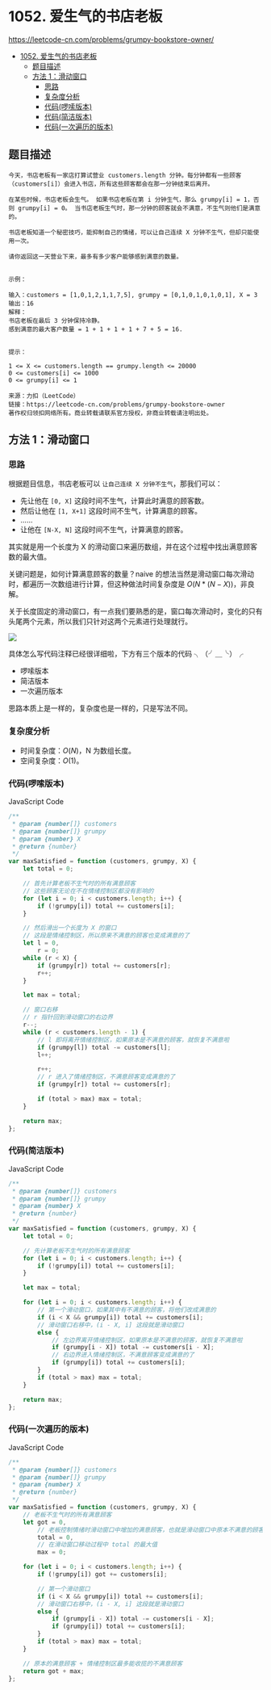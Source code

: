 # 1052. 爱生气的书店老板

https://leetcode-cn.com/problems/grumpy-bookstore-owner/

- [1052. 爱生气的书店老板](#1052-爱生气的书店老板)
  - [题目描述](#题目描述)
  - [方法 1：滑动窗口](#方法-1滑动窗口)
    - [思路](#思路)
    - [复杂度分析](#复杂度分析)
    - [代码(啰嗦版本)](#代码啰嗦版本)
    - [代码(简洁版本)](#代码简洁版本)
    - [代码(一次遍历的版本)](#代码一次遍历的版本)

## 题目描述

```
今天，书店老板有一家店打算试营业 customers.length 分钟。每分钟都有一些顾客（customers[i]）会进入书店，所有这些顾客都会在那一分钟结束后离开。

在某些时候，书店老板会生气。 如果书店老板在第 i 分钟生气，那么 grumpy[i] = 1，否则 grumpy[i] = 0。 当书店老板生气时，那一分钟的顾客就会不满意，不生气则他们是满意的。

书店老板知道一个秘密技巧，能抑制自己的情绪，可以让自己连续 X 分钟不生气，但却只能使用一次。

请你返回这一天营业下来，最多有多少客户能够感到满意的数量。
 

示例：

输入：customers = [1,0,1,2,1,1,7,5], grumpy = [0,1,0,1,0,1,0,1], X = 3
输出：16
解释：
书店老板在最后 3 分钟保持冷静。
感到满意的最大客户数量 = 1 + 1 + 1 + 1 + 7 + 5 = 16.
 

提示：

1 <= X <= customers.length == grumpy.length <= 20000
0 <= customers[i] <= 1000
0 <= grumpy[i] <= 1

来源：力扣（LeetCode）
链接：https://leetcode-cn.com/problems/grumpy-bookstore-owner
著作权归领扣网络所有。商业转载请联系官方授权，非商业转载请注明出处。
```

## 方法 1：滑动窗口

### 思路

根据题目信息，书店老板可以 `让自己连续 X 分钟不生气`，那我们可以：

-   先让他在 `[0, X]` 这段时间不生气，计算此时满意的顾客数。
-   然后让他在 `[1, X+1]` 这段时间不生气，计算满意的顾客。
-   ......
-   让他在 `[N-X, N]` 这段时间不生气，计算满意的顾客。

其实就是用一个长度为 X 的滑动窗口来遍历数组，并在这个过程中找出满意顾客数的最大值。

关键问题是，如何计算满意顾客的数量？naive 的想法当然是滑动窗口每次滑动时，都遍历一次数组进行计算，但这种做法时间复杂度是 $O(N*(N-X))$，非良解。

关于长度固定的滑动窗口，有一点我们要熟悉的是，窗口每次滑动时，变化的只有头尾两个元素，所以我们只针对这两个元素进行处理就行。

![](https://cdn.jsdelivr.net/gh/suukii/91-days-algorithm/assets/1052_0.png)

具体怎么写代码注释已经很详细啦，下方有三个版本的代码 ╮（╯＿╰）╭

-   啰嗦版本
-   简洁版本
-   一次遍历版本

思路本质上是一样的，复杂度也是一样的，只是写法不同。

### 复杂度分析

-   时间复杂度：$O(N)$，N 为数组长度。
-   空间复杂度：$O(1)$。

### 代码(啰嗦版本)

JavaScript Code

```js
/**
 * @param {number[]} customers
 * @param {number[]} grumpy
 * @param {number} X
 * @return {number}
 */
var maxSatisfied = function (customers, grumpy, X) {
    let total = 0;

    // 首先计算老板不生气时的所有满意顾客
    // 这些顾客无论在不在情绪控制区都没有影响的
    for (let i = 0; i < customers.length; i++) {
        if (!grumpy[i]) total += customers[i];
    }

    // 然后滑出一个长度为 X 的窗口
    // 这段是情绪控制区，所以原来不满意的顾客也变成满意的了
    let l = 0,
        r = 0;
    while (r < X) {
        if (grumpy[r]) total += customers[r];
        r++;
    }

    let max = total;

    // 窗口右移
    // r 指针回到滑动窗口的右边界
    r--;
    while (r < customers.length - 1) {
        // l 即将离开情绪控制区，如果原本是不满意的顾客，就恢复不满意啦
        if (grumpy[l]) total -= customers[l];
        l++;

        r++;
        // r 进入了情绪控制区，不满意顾客变成满意的了
        if (grumpy[r]) total += customers[r];

        if (total > max) max = total;
    }

    return max;
};
```

### 代码(简洁版本)

JavaScript Code

```js
/**
 * @param {number[]} customers
 * @param {number[]} grumpy
 * @param {number} X
 * @return {number}
 */
var maxSatisfied = function (customers, grumpy, X) {
    let total = 0;

    // 先计算老板不生气时的所有满意顾客
    for (let i = 0; i < customers.length; i++) {
        if (!grumpy[i]) total += customers[i];
    }

    let max = total;

    for (let i = 0; i < customers.length; i++) {
        // 第一个滑动窗口，如果其中有不满意的顾客，将他们改成满意的
        if (i < X && grumpy[i]) total += customers[i];
        // 滑动窗口右移中，(i - X, i] 这段就是滑动窗口
        else {
            // 左边界离开情绪控制区，如果原本是不满意的顾客，就恢复不满意啦
            if (grumpy[i - X]) total -= customers[i - X];
            // 右边界进入情绪控制区，不满意顾客变成满意的了
            if (grumpy[i]) total += customers[i];
        }
        if (total > max) max = total;
    }

    return max;
};
```

### 代码(一次遍历的版本)

JavaScript Code

```js
/**
 * @param {number[]} customers
 * @param {number[]} grumpy
 * @param {number} X
 * @return {number}
 */
var maxSatisfied = function (customers, grumpy, X) {
    // 老板不生气时的所有满意顾客
    let got = 0,
        // 老板控制情绪时滑动窗口中增加的满意顾客，也就是滑动窗口中原本不满意的顾客
        total = 0,
        // 在滑动窗口移动过程中 total 的最大值
        max = 0;

    for (let i = 0; i < customers.length; i++) {
        if (!grumpy[i]) got += customers[i];

        // 第一个滑动窗口
        if (i < X && grumpy[i]) total += customers[i];
        // 滑动窗口右移中，(i - X, i] 这段就是滑动窗口
        else {
            if (grumpy[i - X]) total -= customers[i - X];
            if (grumpy[i]) total += customers[i];
        }
        if (total > max) max = total;
    }

    // 原本的满意顾客 + 情绪控制区最多能收揽的不满意顾客
    return got + max;
};
```
